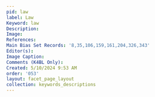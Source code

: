 ```yaml
---
pid: law
label: Law
Keyword: law
Description: 
Image: 
References: 
Main Bias Set Records: '8,35,106,159,161,204,326,343'
Editor(s): 
Image Caption: 
Comments (K4BL Only): 
Created: 5/10/2024 9:53 AM
order: '053'
layout: facet_page_layout
collection: keywords_descriptions
---
```

